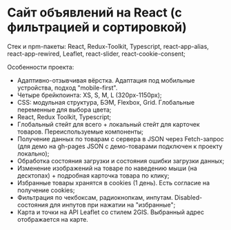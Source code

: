# Сайт объявлений на React (с фильтрацией и сортировкой)

Стек и npm-пакеты: React, Redux-Toolkit, Typescript, react-app-alias, react-app-rewired, Leaflet, react-slider, react-cookie-consent;

Особенности проекта:

* Адаптивно-отзывчивая вёрстка. Адаптация под мобильные устройства, подход "mobile-first". 
* Четыре брейкпоинта: XS, S, M, L (320px-1150px);
* CSS: модульная структура, БЭМ, Flexbox, Grid. Глобальные переменные для выбора цвета;
* React, Redux Toolkit, Typescript;
* Глобальный стейт для всего + локальный стейт для карточек товаров. Переиспользуемые
компоненты;
* Получение данных по товарам с сервера в JSON через Fetch-запрос (для демо на
gh-pages JSON с демо-товарами подключен к проекту локально);
* Обработка состояния загрузки и состояния ошибки загрузки данных;
* Изменение изображений на товаре по наведению мыши (на десктопах) + подробная карточка товара по клику;
* Избранные товары хранятся в cookies (1 день). Есть согласие на получение cookies;
* Фильтрация по чекбоксам, радиокнопкам, инпутам. Disabled-состояния для инпутов при
нажатии на "избранные";
* Карта и точки на API Leaflet со стилем 2GIS. Выбранный адрес отображается на карте.
